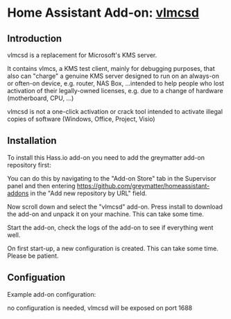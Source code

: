 # Home Assistant Add-on: [vlmcsd](https://github.com/mikolatero/docker-vlmcsd)

## Introduction

vlmcsd is a replacement for Microsoft's KMS server.

It contains vlmcs, a KMS test client, mainly for debugging purposes, that also can "charge" a genuine KMS server designed to run on an always-on or often-on device, e.g. router, NAS Box, ...intended to help people who lost activation of their legally-owned licenses, e.g. due to a change of hardware (motherboard, CPU, ...)

vlmcsd is not a one-click activation or crack tool intended to activate illegal copies of software (Windows, Office, Project, Visio)

## Installation

To install this Hass.io add-on you need to add the greymatter add-on repository
first:

You can do this by navigating to the "Add-on Store" tab in the Supervisor panel and then entering https://github.com/greymatter/homeassistant-addons in the "Add new repository by URL" field.

Now scroll down and select the "vlmcsd" add-on.
Press install to download the add-on and unpack it on your machine. This can take some time.

Start the add-on, check the logs of the add-on to see if everything went well.

On first start-up, a new configuration is created. This can take some time.
Please be patient. 

## Configuation

Example add-on configuration:

no configuration is needed, vlmcsd will be exposed on port 1688
